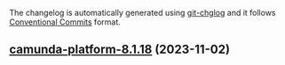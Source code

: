 The changelog is automatically generated using [git-chglog](https://github.com/git-chglog/git-chglog)
and it follows [Conventional Commits](https://www.conventionalcommits.org/en/v1.0.0/) format.


<a name="camunda-platform-8.1.18"></a>
## [camunda-platform-8.1.18](https://github.com/camunda/camunda-platform-helm/compare/camunda-platform-8.1.17...camunda-platform-8.1.18) (2023-11-02)

